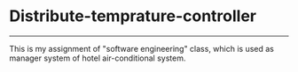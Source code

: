 # Distribute-temprature-controller
----
This is my assignment of "software engineering" class, which is used as manager system of hotel air-conditional system.

